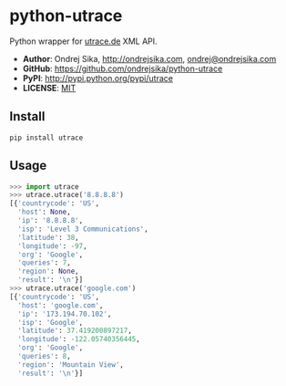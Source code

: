 python-utrace
=============

Python wrapper for [utrace.de](http://en.utrace.de/api.php) XML API.

* __Author__: Ondrej Sika, <http://ondrejsika.com>, <ondrej@ondrejsika.com>
* __GitHub__: <https://github.com/ondrejsika/python-utrace>
* __PyPI__: <http://pypi.python.org/pypi/utrace>
* __LICENSE__: [MIT](LICENSE)


## Install


```
pip install utrace
```


## Usage

``` python
>>> import utrace
>>> utrace.utrace('8.8.8.8')
[{'countrycode': 'US',
  'host': None,
  'ip': '8.8.8.8',
  'isp': 'Level 3 Communications',
  'latitude': 38,
  'longitude': -97,
  'org': 'Google',
  'queries': 7,
  'region': None,
  'result': '\n'}]
>>> utrace.utrace('google.com')
[{'countrycode': 'US',
  'host': 'google.com',
  'ip': '173.194.70.102',
  'isp': 'Google',
  'latitude': 37.419200897217,
  'longitude': -122.05740356445,
  'org': 'Google',
  'queries': 8,
  'region': 'Mountain View',
  'result': '\n'}]
```

